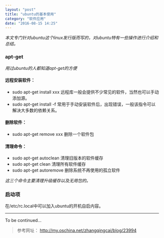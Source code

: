 ```yaml
---
layout: "post"
title: "ubuntu的基本使用"
category: "软件应用"
date: "2016-08-15 14:25"
---
```


*本文专门针对ubuntu这个linux发行版而写的，对ubuntu特有一些操作进行介绍和总结。*

### apt-get

*用过ubuntu的人都知道apt-get的方便*

#### 远程安装软件：

- sudo apt-get install xxx 远程库一般会提供不少常见的软件，当然也可以手动添加源。
- sudo apt-get install -f 常用于手动安装软件后，出现错误，一般该指令可以解决大多数的依赖关系。

#### 删除软件：

- sudo apt-get remove xxx 删除一个软件包

<!-- more -->

#### 清理命令：

- sudo apt-get autoclean                清理旧版本的软件缓存
- sudo apt-get clean                    清理所有软件缓存
- sudo apt-get autoremove             删除系统不再使用的孤立软件

*这三个命令主要清理升级缓存以及无用包的。*

### 启动项

在/etc/rc.local中可以加入ubuntu的开机自启内容。


***

To be continued...



> 参考网址：
> http://my.oschina.net/zhangqingcai/blog/23994
